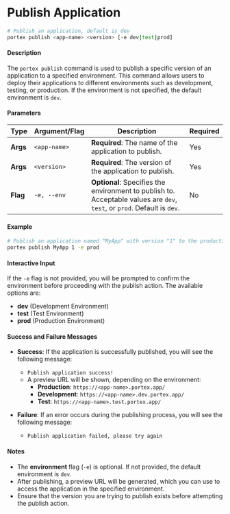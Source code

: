 # Publish Application

```bash
# Publish an application, default is dev
portex publish <app-name> <version> [-e dev|test|prod]
```

#### Description

The `portex publish` command is used to publish a specific version of an application to a specified environment. This command allows users to deploy their applications to different environments such as development, testing, or production. If the environment is not specified, the default environment is `dev`.

#### Parameters

| Type     | Argument/Flag | Description                                                                                                              | Required |
| -------- | ------------- | ------------------------------------------------------------------------------------------------------------------------ | -------- |
| **Args** | `<app-name>`  | **Required**: The name of the application to publish.                                                                    | Yes      |
| **Args** | `<version>`   | **Required**: The version of the application to publish.                                                                 | Yes      |
| **Flag** | `-e, --env`   | **Optional**: Specifies the environment to publish to. Acceptable values are `dev`, `test`, or `prod`. Default is `dev`. | No       |

#### Example

```bash
# Publish an application named "MyApp" with version "1" to the production environment
portex publish MyApp 1 -e prod
```

#### Interactive Input

If the `-e` flag is not provided, you will be prompted to confirm the environment before proceeding with the publish action. The available options are:

- **dev** (Development Environment)
- **test** (Test Environment)
- **prod** (Production Environment)

#### Success and Failure Messages

- **Success**: If the application is successfully published, you will see the following message:

  - `Publish application success!`
  - A preview URL will be shown, depending on the environment:
    - **Production**: `https://<app-name>.portex.app/`
    - **Development**: `https://<app-name>.dev.portex.app/`
    - **Test**: `https://<app-name>.test.portex.app/`

- **Failure**: If an error occurs during the publishing process, you will see the following message:
  - `Publish application failed, please try again`

#### Notes

- The **environment** flag (`-e`) is optional. If not provided, the default environment is `dev`.
- After publishing, a preview URL will be generated, which you can use to access the application in the specified environment.
- Ensure that the version you are trying to publish exists before attempting the publish action.
